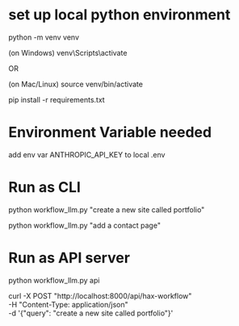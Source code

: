 # set up local python environment
python -m venv venv

(on Windows)
venv\Scripts\activate

OR 

(on Mac/Linux)
source venv/bin/activate


pip install -r requirements.txt



# Environment Variable needed
add env var ANTHROPIC_API_KEY to local .env



# Run as CLI
python workflow_llm.py "create a new site called portfolio" 

python workflow_llm.py "add a contact page"

# Run as API server
python workflow_llm.py api

curl -X POST "http://localhost:8000/api/hax-workflow" \
     -H "Content-Type: application/json" \
     -d '{"query": "create a new site called portfolio"}'
